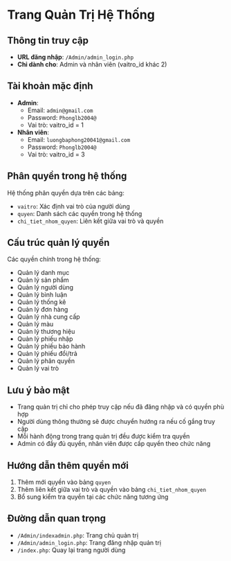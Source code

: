 # Trang Quản Trị Hệ Thống

## Thông tin truy cập

- **URL đăng nhập**: `/Admin/admin_login.php`
- **Chỉ dành cho**: Admin và nhân viên (vaitro_id khác 2)

## Tài khoản mặc định

- **Admin**:
  - Email: `admin@gmail.com`
  - Password: `Phonglb2004@`
  - Vai trò: vaitro_id = 1
- **Nhân viên**:
  - Email: `luongbaphong20041@gmail.com`
  - Password: `Phonglb2004@`
  - Vai trò: vaitro_id = 3

## Phân quyền trong hệ thống

Hệ thống phân quyền dựa trên các bảng:

- `vaitro`: Xác định vai trò của người dùng
- `quyen`: Danh sách các quyền trong hệ thống
- `chi_tiet_nhom_quyen`: Liên kết giữa vai trò và quyền

## Cấu trúc quản lý quyền

Các quyền chính trong hệ thống:

- Quản lý danh mục
- Quản lý sản phẩm
- Quản lý người dùng
- Quản lý bình luận
- Quản lý thống kê
- Quản lý đơn hàng
- Quản lý nhà cung cấp
- Quản lý màu
- Quản lý thương hiệu
- Quản lý phiếu nhập
- Quản lý phiếu bảo hành
- Quản lý phiếu đổi/trả
- Quản lý phân quyền
- Quản lý vai trò

## Lưu ý bảo mật

- Trang quản trị chỉ cho phép truy cập nếu đã đăng nhập và có quyền phù hợp
- Người dùng thông thường sẽ được chuyển hướng ra nếu cố gắng truy cập
- Mỗi hành động trong trang quản trị đều được kiểm tra quyền
- Admin có đầy đủ quyền, nhân viên được cấp quyền theo chức năng

## Hướng dẫn thêm quyền mới

1. Thêm mới quyền vào bảng `quyen`
2. Thêm liên kết giữa vai trò và quyền vào bảng `chi_tiet_nhom_quyen`
3. Bổ sung kiểm tra quyền tại các chức năng tương ứng

## Đường dẫn quan trọng

- `/Admin/indexadmin.php`: Trang chủ quản trị
- `/Admin/admin_login.php`: Trang đăng nhập quản trị
- `/index.php`: Quay lại trang người dùng
